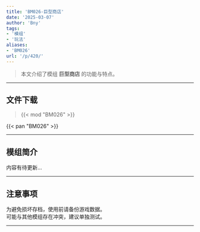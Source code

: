 ```yaml
---
title: 'BM026-巨型商店'
date: '2025-03-07'
author: 'Bny'
tags:
- '模组'
- '玩法'
aliases:
- 'BM026'
url: '/p/420/'
---
```


> 本文介绍了模组 **巨型商店** 的功能与特点。

---

## 文件下载  

> {{< mod "BM026" >}}  

{{< pan "BM026" >}}  

---

## 模组简介

>  
内容有待更新...  

---

## 注意事项

>  
为避免损坏存档，使用前请备份游戏数据。  
可能与其他模组存在冲突，建议单独测试。  

---

